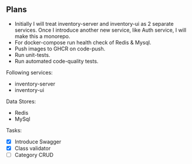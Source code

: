 Plans
-----
* Initially I will treat inventory-server and inventory-ui as 2 separate services. Once I introduce another new service, like Auth service, I will make this a monorepo.
* For docker-compose run health check of Redis & Mysql.
* Push images to GHCR on code-push.
* Run unit-tests.
* Run automated code-quality tests.

Following services:
* inventory-server
* inventory-ui

Data Stores: 
- Redis
- MySql

Tasks:
- [x] Introduce Swagger
- [x] Class validator
- [ ] Category CRUD